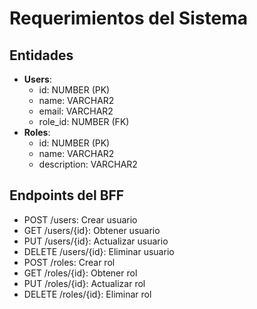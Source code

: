 # Requerimientos del Sistema

## Entidades
- **Users**:
  - id: NUMBER (PK)
  - name: VARCHAR2
  - email: VARCHAR2
  - role_id: NUMBER (FK)
- **Roles**:
  - id: NUMBER (PK)
  - name: VARCHAR2
  - description: VARCHAR2

## Endpoints del BFF
- POST /users: Crear usuario
- GET /users/{id}: Obtener usuario
- PUT /users/{id}: Actualizar usuario
- DELETE /users/{id}: Eliminar usuario
- POST /roles: Crear rol
- GET /roles/{id}: Obtener rol
- PUT /roles/{id}: Actualizar rol
- DELETE /roles/{id}: Eliminar rol